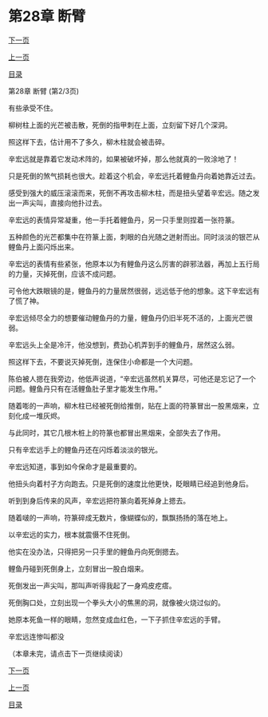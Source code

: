 <h1>第28章   断臂</h1>
            <div><p><a href="./83_%E7%AC%AC28%E7%AB%A0_%E6%96%AD%E8%87%82.md">下一页</a></p><p><a href="./81_%E7%AC%AC28%E7%AB%A0_%E6%96%AD%E8%87%82.md">上一页</a></p><p><a href="../">目录</a></p></div>
            <div><p>第28章   断臂 (第2/3页)</p><p>有些承受不住。</p><p>柳树柱上面的光芒被击散，死倒的指甲刺在上面，立刻留下好几个深洞。</p><p>照这样下去，估计用不了多久，柳木柱就会被击碎。</p><p>辛宏远就是靠着它发动术阵的，如果被破坏掉，那么他就真的一败涂地了！</p><p>只是死倒的煞气损耗也很大。趁着这个机会，辛宏远托着鲤鱼丹向着她靠近过去。</p><p>感受到强大的威压滚滚而来，死倒不再攻击柳木柱，而是扭头望着辛宏远。随之发出一声尖叫，直接向他扑过去。</p><p>辛宏远的表情异常凝重，他一手托着鲤鱼丹，另一只手里则捏着一张符篆。</p><p>五种颜色的光芒都集中在符篆上面，刺眼的白光随之迸射而出。同时淡淡的银芒从鲤鱼丹上面闪烁出来。</p><p>辛宏远的表情有些紧张，他原本以为有鲤鱼丹这么厉害的辟邪法器，再加上五行局的力量，灭掉死倒，应该不成问题。</p><p>可令他大跌眼镜的是，鲤鱼丹的力量居然很弱，远远低于他的想象。这下辛宏远有了慌了神。</p><p>辛宏远倾尽全力的想要催动鲤鱼丹的力量，鲤鱼丹仍旧半死不活的，上面光芒很弱。</p><p>辛宏远头上全是冷汗，他没想到，费劲心机弄到手的鲤鱼丹，居然这么弱。</p><p>照这样下去，不要说灭掉死倒，连保住小命都是一个大问题。</p><p>陈伯被人摁在我旁边，他低声说道，“辛宏远虽然机关算尽，可他还是忘记了一个问题。鲤鱼丹只有在活鲤鱼肚子里才能发生作用。”</p><p>随着嘭的一声响，柳木柱已经被死倒给推倒，贴在上面的符篆冒出一股黑烟来，立刻化成一堆灰烬。</p><p>与此同时，其它几根木桩上的符篆也都冒出黑烟来，全部失去了作用。</p><p>只有辛宏远手上的鲤鱼丹还在闪烁着淡淡的银光。</p><p>辛宏远知道，事到如今保命才是最重要的。</p><p>他扭头向着村子方向跑去。只是死倒的速度比他更快，眨眼睛已经追到他身后。</p><p>听到到身后传来的风声，辛宏远把符篆向着死掉身上摁去。</p><p>随着啵的一声响，符篆碎成无数片，像蝴蝶似的，飘飘扬扬的落在地上。</p><p>以辛宏远的实力，根本就震慑不住死倒。</p><p>他实在没办法，只得把另一只手里的鲤鱼丹向死倒摁去。</p><p>鲤鱼丹碰到死倒身上，立刻冒出一股白烟来。</p><p>死倒发出一声尖叫，那叫声听得我起了一身鸡皮疙瘩。</p><p>死倒胸口处，立刻出现一个拳头大小的焦黑的洞，就像被火烧过似的。</p><p>她原本死鱼一样的眼睛，忽然变成血红色，一下子抓住辛宏远的手臂。</p><p>辛宏远连惨叫都没</p><p>（本章未完，请点击下一页继续阅读）</p></div>
            <div><p><a href="./83_%E7%AC%AC28%E7%AB%A0_%E6%96%AD%E8%87%82.md">下一页</a></p><p><a href="./81_%E7%AC%AC28%E7%AB%A0_%E6%96%AD%E8%87%82.md">上一页</a></p><p><a href="../">目录</a></p></div>